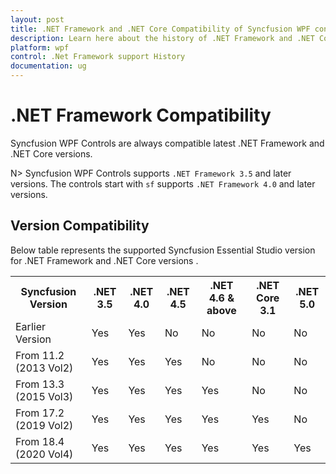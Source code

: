 ```yaml
---
layout: post
title: .NET Framework and .NET Core Compatibility of Syncfusion WPF controls
description: Learn here about the history of .NET Framework and .NET Core support for the Syncfusion WPF controls
platform: wpf
control: .Net Framework support History
documentation: ug
---
```

# .NET Framework Compatibility

Syncfusion WPF Controls are always compatible latest .NET Framework and .NET Core versions. 

N> Syncfusion WPF Controls supports `.NET Framework 3.5` and later versions. The controls start with `sf` supports `.NET Framework 4.0` and later versions.

## Version Compatibility

Below table represents the supported Syncfusion Essential Studio version for .NET Framework and .NET Core versions .

<table>
<tr>
<th>Syncfusion Version<br/></th>
<th>.NET 3.5<br/></th>
<th>.NET 4.0<br/></th>
<th>.NET 4.5<br/></th>
<th>.NET 4.6 & above<br/></th>
<th>.NET Core 3.1<br/></th>
<th>.NET 5.0<br/></th>
</tr>

<tr>
<td>Earlier Version<br/></td>
<td>Yes<br/></td>
<td>Yes<br/></td>
<td>No<br/></td>
<td>No<br/></td>
<td>No<br/></td>
<td>No<br/></td>
</tr>

<tr>
<td>
From 11.2 (2013 Vol2) <br/></td><td>
Yes<br/></td><td>
Yes<br/></td><td>
Yes<br/></td><td>
No<br/></td><td>
No<br/></td><td>
No<br/></td>
</tr>

<tr>
<td>
From 13.3 (2015 Vol3) <br/></td><td>
Yes<br/></td><td>
Yes<br/></td><td>
Yes<br/></td><td>
Yes<br/></td><td>
No<br/></td><td>
No<br/></td>
</tr>

<tr>
<td>
From 17.2 (2019 Vol2) <br/></td><td>
Yes<br/></td><td>
Yes<br/></td><td>
Yes<br/></td><td>
Yes<br/></td><td>
Yes<br/></td><td>
No<br/></td>
</tr>

<tr>
<td>
From 18.4 (2020 Vol4) <br/></td><td>
Yes<br/></td><td>
Yes<br/></td><td>
Yes<br/></td><td>
Yes<br/></td><td>
Yes<br/></td><td>
Yes<br/></td>
</tr>

</table>